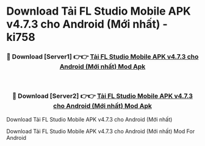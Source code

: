 # Download Tải FL Studio Mobile APK v4.7.3 cho Android (Mới nhất) - ki758


<div align="center">
<h3>🔴 Download [Server1] 👉👉 <a href="https://apk-comot.site?title=Tải_FL_Studio_Mobile_APK_v4.7.3_cho_Android_(Mới_nhất)">Tải FL Studio Mobile APK v4.7.3 cho Android (Mới nhất) Mod Apk</a></h3><br>
<h3>🔴 Download [Server2] 👉👉 <a href="https://apk-comot.site?title=Tải_FL_Studio_Mobile_APK_v4.7.3_cho_Android_(Mới_nhất)">Tải FL Studio Mobile APK v4.7.3 cho Android (Mới nhất) Mod Apk</a></h3>
</div>



Download Tải FL Studio Mobile APK v4.7.3 cho Android (Mới nhất) 

Download Tải FL Studio Mobile APK v4.7.3 cho Android (Mới nhất) Mod For Android